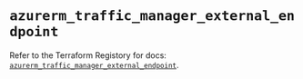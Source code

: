 # `azurerm_traffic_manager_external_endpoint`

Refer to the Terraform Registory for docs: [`azurerm_traffic_manager_external_endpoint`](https://registry.terraform.io/providers/hashicorp/azurerm/3.56.0/docs/resources/traffic_manager_external_endpoint).
